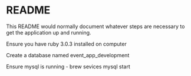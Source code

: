 # README

This README would normally document whatever steps are necessary to get the
application up and running.

Ensure you have ruby 3.0.3 installed on computer

Create a database named event_app_development

Ensure mysql is running - brew sevices mysql start

